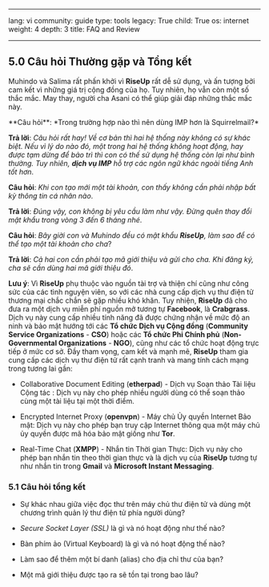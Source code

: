 

---

lang: vi
community: guide
type: tools
legacy: True
child: True
os: internet
weight: 4
depth: 3
title: FAQ and Review

---

<a name="5.0"></a>
## 5.0 Câu hỏi Thường gặp và Tổng kết ##

Muhindo và Salima rất phấn khởi vì **RiseUp** rất dễ sử dụng, và ấn tượng bởi cam kết vì những giá trị cộng đồng của họ. Tuy nhiên, họ vẫn còn một số thắc mắc. May thay, người cha Asani có thể giúp giải đáp những thắc mắc này.

<div class="background" markdown="1"> 
**Câu hỏi**: *Trong trường hợp nào thì nên dùng IMP hơn là Squirrelmail?*

**Trả lời**: *Câu hỏi rất hay! Về cơ bản thì hai hệ thống này không có sự khác biệt. Nếu vì lý do nào đó, một trong hai hệ thống không hoạt động, hay được tạm dừng để bảo trì thì con có thế sử dụng hệ thống còn lại  như bình thường. Tuy nhiên, **dịch vụ IMP** hỗ trợ các ngôn ngữ khác ngoài tiếng Anh tốt hơn*.

**Câu hỏi**: *Khi con tạo mới một tài khoản, con thấy không cần phải nhập bất kỳ thông tin cá nhân nào*.

**Trả lời**: *Đúng vậy, con không bị yêu cầu làm như vậy. Đừng quên thay đổi mật khẩu trong vòng 3 đến 6 tháng nhé*.

**Câu hỏi**: *Bây giời con và Muhindo đều có mật khẩu **RiseUp**, làm sao để có thể tạo một tài khoản cho cha*?

**Trả lời**: *Cả hai con cần phải tạo mã giới thiệu và gửi cho cha. Khi đăng ký, cha sẽ cần dùng hai mã giới thiệu đó*.
</div>


**Lưu ý**: Vì **RiseUp** phụ thuộc vào nguồn tài trợ và thiện chí cũng như công sức của các tình nguyện viên, so với các nhà cung cấp dịch vụ thư điện tử thương mại chắc chắn sẽ gặp nhiều khó khăn. Tuy nhiện, **RiseUp** đã cho đưa ra một dịch vụ miễn phí nguồn mở tương tự **Facebook**, là **Crabgrass**. Dịch vụ này cung cấp nhiều tính năng đã được chứng nhận về mức độ an ninh và bảo mật hướng tới các **Tổ chức Dịch vụ Cộng đồng** (**Community Service Organizations** - **CSO**) hoặc các **Tổ chức Phi Chính phủ**  (**Non-Governmental Organizations** - **NGO**), cũng như các tổ chức hoạt động trực tiếp ở mức cơ sở. Đầy tham vọng, cam kết và mạnh mẽ, **RiseUp** tham gia cung cấp các dịch vụ thư điện tử rất cạnh tranh và mang tính cách mạng trong tương lai gần:

- Collaborative Document Editing (**etherpad**) - Dịch vụ Soạn thảo Tài liệu Cộng tác : Dịch vụ này cho phép nhiều người dùng có thể soạn thảo cùng một tài liệu tại một thời điểm.

- Encrypted Internet Proxy (**openvpn**) - Máy chủ Ủy quyền Internet Bảo mật: Dịch vụ này cho phép bạn truy cập Internet thông qua một máy chủ ủy quyền được mã hóa bảo mật giống như **Tor**.

- Real-Time Chat (**XMPP**) - Nhắn tin Thời gian Thực: Dịch vụ này cho phép bạn nhắn tin theo thời gian thực và là dịch vụ của **RiseUp** tương tự như nhắn tin trong **Gmail** và **Microsoft Instant Messaging**. 

<a name="5.1"></a>
### 5.1 Câu hỏi tổng kết ###

- Sự khác nhau giữa việc đọc thư trên máy chủ thư điện tử và dùng một chương trình quản lý thư điện tử phía người dùng?

- *Secure Socket Layer (SSL)* là gì và nó hoạt động như thế nào?

- Bàn phím ảo (Virtual Keyboard) là gì và nó hoạt động thế nào?

- Làm sao để thêm một bí danh (alias) cho địa chỉ thư của bạn?

- Một mã giới thiệu được tạo ra sẽ tồn tại trong bao lâu?


